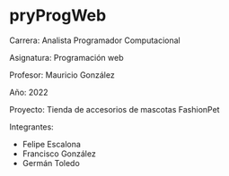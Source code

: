# pryProgWeb

Carrera: Analista Programador Computacional

Asignatura: Programación web

Profesor: Mauricio González

Año: 2022

Proyecto: Tienda de accesorios de mascotas FashionPet

Integrantes:
- Felipe Escalona
- Francisco González
- Germán Toledo
